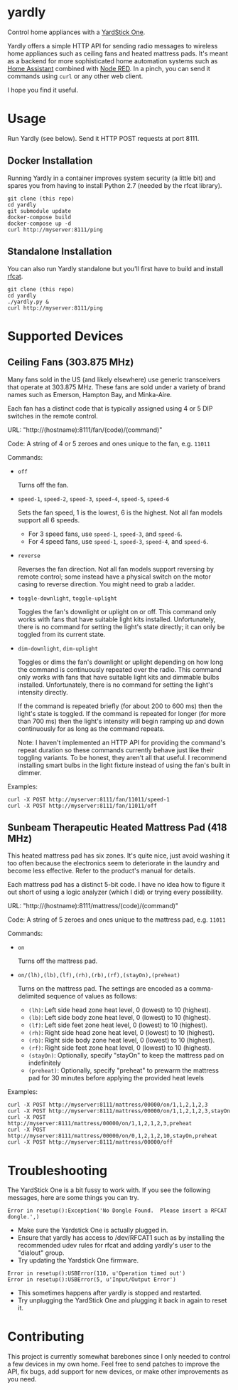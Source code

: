# yardly

Control home appliances with a [YardStick One](https://greatscottgadgets.com/yardstickone/).

Yardly offers a simple HTTP API for sending radio messages to wireless home appliances such
as ceiling fans and heated mattress pads.  It's meant as a backend for more sophisticated
home automation systems such as [Home Assistant](http://home-assistant.io) combined with
[Node RED](https://nodered.org/).  In a pinch, you can send it commands using `curl` or any
other web client.

I hope you find it useful.

# Usage

Run Yardly (see below).  Send it HTTP POST requests at port 8111.

## Docker Installation

Running Yardly in a container improves system security (a little bit) and
spares you from having to install Python 2.7 (needed by the rfcat library).

```
git clone (this repo)
cd yardly
git submodule update
docker-compose build
docker-compose up -d
curl http://myserver:8111/ping
```

## Standalone Installation

You can also run Yardly standalone but you'll first have to build and install
[rfcat](https://github.com/atlas0fd00m/rfcat).

```
git clone (this repo)
cd yardly
./yardly.py &
curl http://myserver:8111/ping
```

# Supported Devices

## Ceiling Fans (303.875 MHz)

Many fans sold in the US (and likely elsewhere) use generic transceivers that operate
at 303.875 MHz.  These fans are sold under a variety of brand names such as Emerson,
Hampton Bay, and Minka-Aire.

Each fan has a distinct code that is typically assigned using 4 or 5 DIP switches
in the remote control.

URL: "http://(hostname):8111/fan/(code)/(command)"

Code: A string of 4 or 5 zeroes and ones unique to the fan, e.g. `11011`

Commands:

- `off`

  Turns off the fan.

- `speed-1`, `speed-2`, `speed-3`, `speed-4`, `speed-5`, `speed-6`

  Sets the fan speed, 1 is the lowest, 6 is the highest.  Not all fan models
  support all 6 speeds.

  - For 3 speed fans, use `speed-1`, `speed-3`, and `speed-6`.
  - For 4 speed fans, use `speed-1`, `speed-3`, `speed-4`, and `speed-6`.

- `reverse`

  Reverses the fan direction.  Not all fan models support reversing by remote control;
  some instead have a physical switch on the motor casing to reverse direction.  You might
  need to grab a ladder.

- `toggle-downlight`, `toggle-uplight`

  Toggles the fan's downlight or uplight on or off.  This command only works with fans
  that have suitable light kits installed.  Unfortunately, there is no command for setting
  the light's state directly; it can only be toggled from its current state.

- `dim-downlight`, `dim-uplight`

  Toggles or dims the fan's downlight or uplight depending on how long the command is
  continuously repeated over the radio.  This command only works with fans that have
  suitable light kits and dimmable bulbs installed.  Unfortunately, there is no command
  for setting the light's intensity directly.
  
  If the command is repeated briefly (for about 200 to 600 ms) then the light's state is toggled.
  If the command is repeated for longer (for more than 700 ms) then the light's intensity will
  begin ramping up and down continuously for as long as the command repeats.

  Note: I haven't implemented an HTTP API for providing the command's repeat duration so these
  commands currently behave just like their toggling variants.  To be honest, they aren't
  all that useful.  I recommend installing smart bulbs in the light fixture instead of using the
  fan's built in dimmer.

Examples:

```
curl -X POST http://myserver:8111/fan/11011/speed-1
curl -X POST http://myserver:8111/fan/11011/off
```

## Sunbeam Therapeutic Heated Mattress Pad (418 MHz)

This heated mattress pad has six zones.  It's quite nice, just avoid washing it too often
because the electronics seem to deteriorate in the laundry and become less effective.
Refer to the product's manual for details.

Each mattress pad has a distinct 5-bit code.  I have no idea how to figure it out short
of using a logic analyzer (which I did) or trying every possibility.

URL: "http://(hostname):8111/mattress/(code)/(command)"

Code: A string of 5 zeroes and ones unique to the mattress pad, e.g. `11011`

Commands:

- `on`

  Turns off the mattress pad.

- `on/(lh),(lb),(lf),(rh),(rb),(rf),(stayOn),(preheat)`

  Turns on the mattress pad.  The settings are encoded as a comma-delimited sequence
  of values as follows:
  
  - `(lh)`: Left side head zone heat level, 0 (lowest) to 10 (highest).
  - `(lb)`: Left side body zone heat level, 0 (lowest) to 10 (highest).
  - `(lf)`: Left side feet zone heat level, 0 (lowest) to 10 (highest).
  - `(rh)`: Right side head zone heat level, 0 (lowest) to 10 (highest).
  - `(rb)`: Right side body zone heat level, 0 (lowest) to 10 (highest).
  - `(rf)`: Right side feet zone heat level, 0 (lowest) to 10 (highest).
  - `(stayOn)`: Optionally, specify "stayOn" to keep the mattress pad on indefinitely
  - `(preheat)`: Optionally, specify "preheat" to prewarm the mattress pad for 30 minutes
    before applying the provided heat levels

Examples:

```
curl -X POST http://myserver:8111/mattress/00000/on/1,1,2,1,2,3
curl -X POST http://myserver:8111/mattress/00000/on/1,1,2,1,2,3,stayOn
curl -X POST http://myserver:8111/mattress/00000/on/1,1,2,1,2,3,preheat
curl -X POST http://myserver:8111/mattress/00000/on/0,1,2,1,2,10,stayOn,preheat
curl -X POST http://myserver:8111/mattress/00000/off
```

# Troubleshooting

The YardStick One is a bit fussy to work with.  If you see the following messages,
here are some things you can try.

`Error in resetup():Exception('No Dongle Found.  Please insert a RFCAT dongle.',)`

- Make sure the Yardstick One is actually plugged in.
- Ensure that yardly has access to /dev/RFCAT1 such as by installing the recommended
  udev rules for rfcat and adding yardly's user to the "dialout" group.
- Try updating the Yardstick One firmware.

```
Error in resetup():USBError(110, u'Operation timed out')
Error in resetup():USBError(5, u'Input/Output Error')
```

- This sometimes happens after yardly is stopped and restarted.
- Try unplugging the YardStick One and plugging it back in again to reset it.

# Contributing

This project is currently somewhat barebones since I only needed to control a few
devices in my own home.  Feel free to send patches to improve the API, fix bugs,
add support for new devices, or make other improvements as you need.

